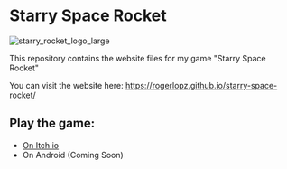 # Starry Space Rocket
![starry_rocket_logo_large](https://github.com/rogerlopz/starry-space-rocket/assets/4995589/650ac70b-c71e-4b0d-8044-da4e9e3df096)


This repository contains the website files for my game "Starry Space Rocket"

You can visit the website here: https://rogerlopz.github.io/starry-space-rocket/

## Play the game:
- [On Itch.io](https://rogerlopz.itch.io/starry-rocket-space)
- On Android (Coming Soon)
